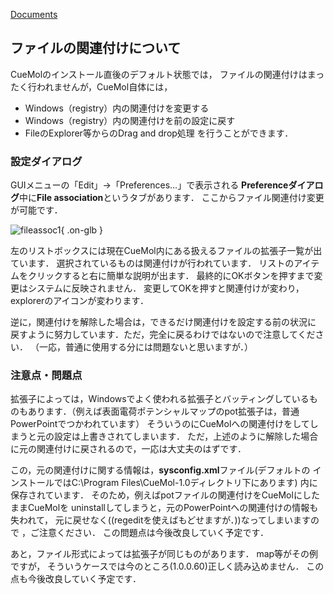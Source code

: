 [Documents](../../Documents)



## ファイルの関連付けについて

CueMolのインストール直後のデフォルト状態では，
ファイルの関連付けはまったく行われませんが，CueMol自体には，
*  Windows（registry）内の関連付けを変更する
*  Windows（registry）内の関連付けを前の設定に戻す
*  FileのExplorer等からのDrag and drop処理
を行うことができます．

### 設定ダイアログ
GUIメニューの「Edit」→「Preferences...」で表示される
**Preferenceダイアログ**中に**File association**というタブがあります．
ここからファイル関連付け変更が可能です．

![fileassoc1](../../assets/images/Documents/FileAssoc/fileassoc1.png){ .on-glb }

左のリストボックスには現在CueMol内にある扱えるファイルの拡張子一覧が出ています．
選択されているものは関連付けが行われています．
リストのアイテムをクリックすると右に簡単な説明が出ます．
最終的にOKボタンを押すまで変更はシステムに反映されません．
変更してOKを押すと関連付けが変わり，explorerのアイコンが変わります．

逆に，関連付けを解除した場合は，できるだけ関連付けを設定する前の状況に
戻すように努力しています．ただ，完全に戻るわけではないので注意してください．
（一応，普通に使用する分には問題ないと思いますが．）

### 注意点・問題点
拡張子によっては，Windowsでよく使われる拡張子とバッティングしているものもあります．（例えば表面電荷ポテンシャルマップのpot拡張子は，普通PowerPointでつかわれています）
そういうのにCueMolへの関連付けをしてしまうと元の設定は上書きされてしまいます．
ただ，上述のように解除した場合に元の関連付けに戻されるので，一応は大丈夫のはずです．

この，元の関連付けに関する情報は，**sysconfig.xml**ファイル(デフォルトの
インストールではC:\Program Files\CueMol-1.0ディレクトリ下にあります)
内に保存されています．
そのため，例えばpotファイルの関連付けをCueMolにしたままCueMolを
uninstallしてしまうと，元のPowerPointへの関連付けの情報も失われて，
元に戻せなく((regeditを使えばもどせますが．))なってしまいますので
，ご注意ください．
この問題点は今後改良していく予定です．

あと，ファイル形式によっては拡張子が同じものがあります．
map等がその例ですが，
そういうケースでは今のところ(1.0.0.60)正しく読み込めません．
この点も今後改良していく予定です．
